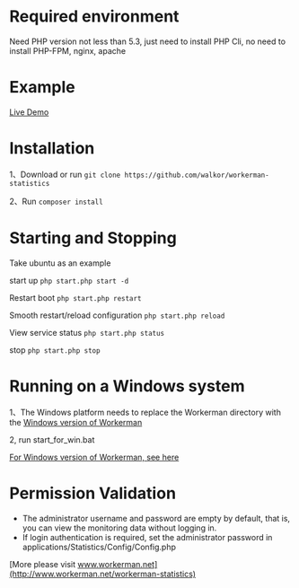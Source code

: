Required environment
========

Need PHP version not less than 5.3, just need to install PHP Cli, no need to install PHP-FPM, nginx, apache


Example
========
[Live Demo](http://www.workerman.net:55757/)

Installation
=========
1、Download or run ```git clone https://github.com/walkor/workerman-statistics```

2、Run ```composer install```

Starting and Stopping
=========

Take ubuntu as an example

start up 
`php start.php start -d`

Restart boot
`php start.php restart`

Smooth restart/reload configuration
`php start.php reload`

View service status
`php start.php status`

stop 
`php start.php stop`

Running on a Windows system
======
1、The Windows platform needs to replace the Workerman directory with the [Windows version of Workerman](https://github.com/walkor/workerman-for-win)

2, run start_for_win.bat

[For Windows version of Workerman, see here](http://www.workerman.net/windows)

Permission Validation
=======

* The administrator username and password are empty by default, that is, you can view the monitoring data without logging in.
* If login authentication is required, set the administrator password in applications/Statistics/Config/Config.php


[More please visit www.workerman.net](http://www.workerman.net/workerman-statistics)
